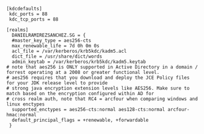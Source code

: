 	[kdcdefaults]
	 kdc_ports = 88
	 kdc_tcp_ports = 88

	[realms]
	  DANIELRAMIREZSANCHEZ.SG = {
	  #master_key_type = aes256-cts
	  max_renewable_life = 7d 0h 0m 0s
	  acl_file = /var/kerberos/krb5kdc/kadm5.acl
	  dict_file = /usr/share/dict/words
	  admin_keytab = /var/kerberos/krb5kdc/kadm5.keytab
	# note that aes256 is ONLY supported in Active Directory in a domain / forrest operating at a 2008 or greater functional level.
	# aes256 requires that you download and deploy the JCE Policy files for your JDK release level to provide
	# strong java encryption extension levels like AES256. Make sure to match based on the encryption configured within AD for
	# cross realm auth, note that RC4 = arcfour when comparing windows and linux enctypes
	  supported_enctypes = aes256-cts:normal aes128-cts:normal arcfour-hmac:normal
	  default_principal_flags = +renewable, +forwardable
	 }

